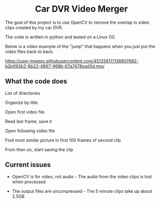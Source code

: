 <div align="center">
<h1> Car DVR Video Merger
</div>

The goal of this project is to use OpenCV to remove the overlap in video clips created by my car DVR. 
	
The code is written in python and tested on a Linux OS.
	
  
Below is a video example of the "jump" that happens when you just put the video files back to back.
  
https://user-images.githubusercontent.com/45125817/138907682-b2b092b2-8b22-4867-968b-67a7478ead5d.mov 

## What the code does
  
List of directories
  
Organize by title
  
Open first video file
  
Read last frame, save it
  
Open following video file
  
Find most similar picture in first 100 frames of second clip
  
From then on, start saving the clip
 
  
## Current issues  

* OpenCV is for video, not audio - The audio from the video clips is lost when processed

* The output files are uncompressed - The 5 minute clips take up about 2.5GB 
	


